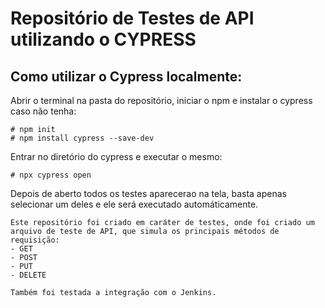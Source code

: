 # Repositório de Testes de API utilizando o CYPRESS

## Como utilizar o Cypress localmente:

Abrir o terminal na pasta do repositório, iniciar o npm e instalar o cypress caso não tenha:
    
    # npm init
    # npm install cypress --save-dev

Entrar no diretório do cypress e executar o mesmo:

    # npx cypress open

Depois de aberto todos os testes aparecerao na tela, basta apenas selecionar um deles e ele será executado automáticamente.

    Este repositório foi criado em caráter de testes, onde foi criado um arquivo de teste de API, que simula os principais métodos de requisição:
    - GET
    - POST
    - PUT
    - DELETE

    Também foi testada a integração com o Jenkins.
